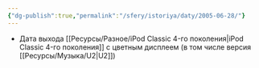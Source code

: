 ```yaml
---
{"dg-publish":true,"permalink":"/sfery/istoriya/daty/2005-06-28/"}
---
```


- Дата выхода [[Ресурсы/Разное/iPod Classic 4-го поколения\|iPod Classic 4-го поколения]] с цветным дисплеем (в том числе версия [[Ресурсы/Музыка/U2\|U2]])